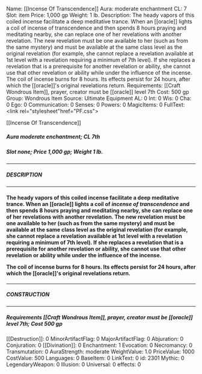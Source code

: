 Name: [[Incense Of Transcendence]]
Aura: moderate enchantment
CL: 7
Slot: item
Price: 1,000 gp
Weight: 1 lb.
Description: The heady vapors of this coiled incense facilitate a deep meditative trance. When an [[oracle]] lights a coil of incense of transcendence and then spends 8 hours praying and meditating nearby, she can replace one of her revelations with another revelation. The new revelation must be one available to her (such as from the same mystery) and must be available at the same class level as the original revelation (for example, she cannot replace a revelation available at 1st level with a revelation requiring a minimum of 7th level). If she replaces a revelation that is a prerequisite for another revelation or ability, she cannot use that other revelation or ability while under the influence of the incense. The coil of incense burns for 8 hours. Its effects persist for 24 hours, after which the [[oracle]]'s original revelations return.
Requirements: [[Craft Wondrous Item]], prayer, creator must be [[oracle]] level 7th
Cost: 500 gp
Group: Wondrous Item
Source: Ultimate Equipment
AL: 0
Int: 0
Wis: 0
Cha: 0
Ego: 0
Communication: 0
Senses: 0
Powers: 0
MagicItems: 0
FullText: <link rel="stylesheet"href="PF.css"><div class="heading"><p class="alignleft">[[Incense Of Transcendence]]</p><div style="clear: both;"></div></div><div><h5><b>Aura </b>moderate enchantment; <b>CL </b>7th</h5><h5><b>Slot </b>none; <b>Price </b>1,000 gp; <b>Weight </b>1 lb.</h5></div><hr/><div><h5><b>DESCRIPTION</b></h5></div><hr/><div><h4><p>The heady vapors of this coiled incense facilitate a deep meditative trance. When an [[oracle]] lights a coil of <i>incense of transcendence</i> and then spends 8 hours praying and meditating nearby, she can replace one of her revelations with another revelation. The new revelation must be one available to her (such as from the same mystery) and must be available at the same class level as the original revelation (for example, she cannot replace a revelation available at 1st level with a revelation requiring a minimum of 7th level). If she replaces a revelation that is a prerequisite for another revelation or ability, she cannot use that other revelation or ability while under the influence of the incense. </p><p>The coil of incense burns for 8 hours. Its effects persist for 24 hours, after which the [[oracle]]'s original revelations return.</p></h4></div><hr/><div><h5><b>CONSTRUCTION</b></h5></div><hr/><div><h5><b>Requirements </b>[[Craft Wondrous Item]], <i>prayer</i>, creator must be [[oracle]] level 7th; <b>Cost </b>500 gp</h5></div>
[[Destruction]]: 0
MinorArtifactFlag: 0
MajorArtifactFlag: 0
Abjuration: 0
Conjuration: 0
[[Divination]]: 0
Enchantment: 1
Evocation: 0
Necromancy: 0
Transmutation: 0
AuraStrength: moderate
WeightValue: 1.0
PriceValue: 1000
CostValue: 500
Languages: 0
BaseItem: 0
LinkText: 0
id: 2301
Mythic: 0
LegendaryWeapon: 0
Illusion: 0
Universal: 0
effects: 0
